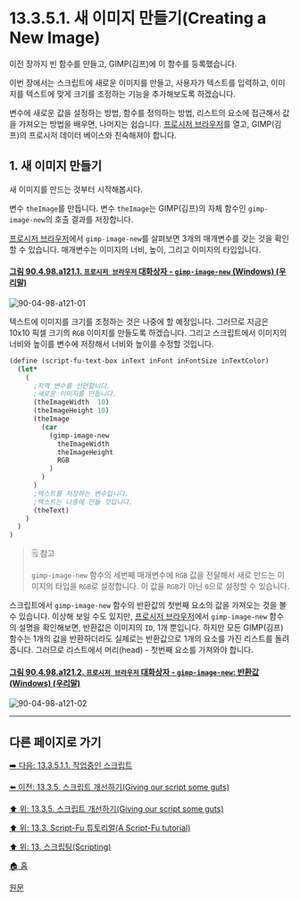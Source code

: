 # 13.3.5.1. 새 이미지 만들기(Creating a New Image)
이전 장까지 빈 함수를 만들고, GIMP(김프)에 이 함수를 등록했습니다. 

이번 장에서는 스크립트에 새로운 이미지를 만들고, 사용자가 텍스트를 입력하고, 이미지를 텍스트에 맞게 크기를 조정하는 기능을 추가해보도록 하겠습니다.

변수에 새로운 값을 설정하는 방법, 함수를 정의하는 방법, 리스트의 요소에 접근해서 값을 가져오는 방법을 배우면, 나머지는 쉽습니다. [프로시저 브라우저](./16-12-08-the-procedure-browser.md)를 열고, GIMP(김프)의 프로시저 데이터 베이스와 친숙해져야 합니다.

## 1. 새 이미지 만들기
새 이미지를 만드는 것부터 시작해봅시다.

변수 `theImage`를 만듭니다. 변수 `theImage`는 GIMP(김프)의 자체 함수인 `gimp-image-new`의 호출 결과를 저장합니다.

[프로시저 브라우저](./16-12-08-the-procedure-browser.md)에서 `gimp-image-new`를 살펴보면 3개의 매개변수를 갖는 것을 확인할 수 있습니다. 매개변수는 이미지의 너비, 높이, 그리고 이미지의 타입입니다.

<a id="90-04-98-a121-01"></a>

#### [그림 90.4.98.a121.1. `프로시저 브라우저` 대화상자 - `gimp-image-new` (Windows) (우리말)](./90-04-0098-procedure_browser.md#90-04-98-a121-01)
![90-04-98-a121-01](https://github.com/wonder13662/gimp/assets/15767104/ddc6ea1a-0ddf-4409-88bd-d81837fb9be1)

텍스트에 이미지를 크기를 조정하는 것은 나중에 할 예정입니다. 그러므로 지금은 10x10 픽셀 크기의 `RGB` 이미지를 만들도록 하겠습니다. 그리고 스크립트에서 이미지의 너비와 높이를 변수에 저장해서 너비와 높이를 수정할 것입니다.

```scheme
(define (script-fu-text-box inText inFont inFontSize inTextColor)
  (let*
    (
      ;지역 변수를 선언합니다.
      ;새로운 이미지를 만듭니다.
      (theImageWidth  10)
      (theImageHeight 10)
      (theImage
        (car
          (gimp-image-new
            theImageWidth
            theImageHeight
            RGB
          )
        )
      )
      ;텍스트를 저장하는 변수입니다.
      ;텍스트는 나중에 만들 것입니다.
      (theText)
    )
  )
)
```

> 🗒️ 참고
>
> `gimp-image-new` 함수의 세번째 매개변수에 `RGB` 값을 전달해서 새로 만드는 이미지의 타입을 `RGB`로 설정합니다. 이 값을 `RGB`가 아닌 `0`으로 설정할 수 있습니다.

스크립트에서 `gimp-image-new` 함수의 반환값의 첫번째 요소의 값을 가져오는 것을 볼 수 있습니다. 이상해 보일 수도 있지만, [프로시저 브라우저](./16-12-08-the-procedure-browser.md)에서 `gimp-image-new` 함수의 설명을 확인해보면, 반환값은 이미지의 `ID`, 1개 뿐입니다. 하지만 모든 GIMP(김프) 함수는 1개의 값을 반환하더라도 실제로는 반환값으로 1개의 요소를 가진 리스트를 돌려줍니다. 그러므로 리스트에서 머리(head) - 첫번째 요소를 가져와야 합니다.

<a id="90-04-98-a121-02"></a>

#### [그림 90.4.98.a121.2. `프로시저 브라우저` 대화상자 - `gimp-image-new`: 반환값 (Windows) (우리말)](./90-04-0098-procedure_browser.md#90-04-98-a121-02)
![90-04-98-a121-02](https://github.com/wonder13662/gimp/assets/15767104/94ebba38-d458-4ed9-a64f-421755082ce2)

***

## 다른 페이지로 가기

[➡️ 다음: 13.3.5.1.1. 작업중인 스크립트](./13-03-05-01-01-script_in_progress.md)

[⬅️ 이전: 13.3.5. 스크립트 개선하기(Giving our script some guts)](./13-03-05-00-giving-our-script-some-guts.md)

[⬆️ 위: 13.3.5. 스크립트 개선하기(Giving our script some guts)](./13-03-05-00-giving-our-script-some-guts.md)

[⬆️ 위: 13.3. Script-Fu 튜토리얼(A Script-Fu tutorial)](./13-03-00-a-script-fu-tutorial.md)

[⬆️ 위: 13. 스크립팅(Scripting)](./13-00-scripting.md)

[🏠 홈](./00-home.md)

[원문](https://docs.gimp.org/2.10/ko/gimp-using-script-fu-tutorial-script.html#idm10166)